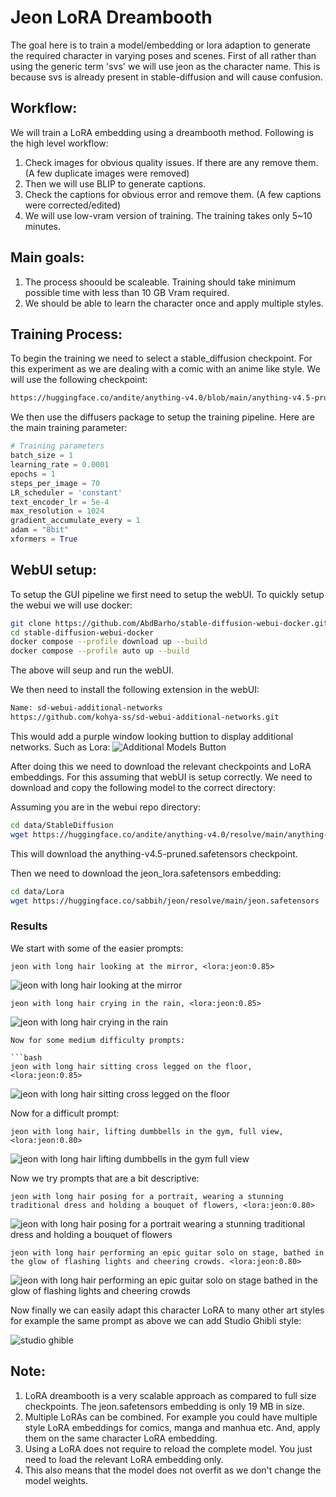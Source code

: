 # Jeon LoRA Dreambooth

The goal here is to train a model/embedding or lora adaption to generate the required character in varying poses and scenes. First of all rather than using the generic term 'svs' we will use jeon as the character name. This is because svs is already present in stable-diffusion and will cause confusion.


## Workflow:

We will train a LoRA embedding using a dreambooth method. Following is the high level workflow:

1. Check images for obvious quality issues. If there are any remove them. (A few duplicate images were removed)
2. Then we will use BLIP to generate captions.
3. Check the captions for obvious error and remove them. (A few captions were corrected/edited)
4. We will use low-vram version of training. The training takes only 5~10 minutes.

## Main goals:

1. The process shoould be scaleable. Training should take minimum possible time with less than 10 GB Vram required.
2. We should be able to learn the character once and apply multiple styles.

 
## Training Process:

To begin the training we need to select a stable_diffusion checkpoint. For this experiment as we are dealing with a comic with an anime like style. We will use the following checkpoint:

```bash 
https://huggingface.co/andite/anything-v4.0/blob/main/anything-v4.5-pruned.safetensors
```
We then use the diffusers package to setup the training pipeline. Here are the main training parameter:

```python
# Training parameters
batch_size = 1
learning_rate = 0.0001
epochs = 1
steps_per_image = 70
LR_scheduler = 'constant'
text_encoder_lr = 5e-4
max_resolution = 1024
gradient_accumulate_every = 1
adam = "8bit"
xformers = True
```
## WebUI setup:

To setup the GUI pipeline we first need to setup the webUI. To quickly setup the webui we will use docker:

```bash
git clone https://github.com/AbdBarho/stable-diffusion-webui-docker.git
cd stable-diffusion-webui-docker
docker compose --profile download up --build
docker compose --profile auto up --build
```
The above will seup and run the webUI.

We then  need to install the following extension in the webUI:
    
```bash 
Name: sd-webui-additional-networks
https://github.com/kohya-ss/sd-webui-additional-networks.git
```

This would add a purple window looking buttion to display additional networks. Such as Lora:
![Additional Models Button](button.png)

After doing this we need to download the relevant checkpoints and LoRA embeddings. For this assuming that webUI is setup correctly. We need to download and copy the following model to the correct directory:

Assuming you are in the webui repo directory:
```bash
cd data/StableDiffusion
wget https://huggingface.co/andite/anything-v4.0/resolve/main/anything-v4.5-pruned.safetensors
```
This will download the anything-v4.5-pruned.safetensors checkpoint.

Then we need to download the jeon_lora.safetensors embedding:

```bash
cd data/Lora
wget https://huggingface.co/sabbih/jeon/resolve/main/jeon.safetensors
```

### Results

We start with some of the easier prompts:

```
jeon with long hair looking at the mirror, <lora:jeon:0.85>
```
![jeon with long hair looking at the mirror](outputs/00010-4165252062.png)

```
jeon with long hair crying in the rain, <lora:jeon:0.85>
```
![jeon with long hair crying in the rain](outputs/00014-1403210158.png)

```
Now for some medium difficulty prompts:

```bash
jeon with long hair sitting cross legged on the floor, <lora:jeon:0.85>
```
![jeon with long hair sitting cross legged on the floor](outputs/00015-924757990.png)


Now for a difficult prompt:

```
jeon with long hair, lifting dumbbells in the gym, full view, <lora:jeon:0.80>
```

![jeon with long hair lifting dumbbells in the gym full view](outputs/00019-3324379069.png)

Now we try prompts that are a bit descriptive:

```
jeon with long hair posing for a portrait, wearing a stunning traditional dress and holding a bouquet of flowers, <lora:jeon:0.80>
```
![jeon with long hair posing for a portrait wearing a stunning traditional dress and holding a bouquet of flowers](outputs/00054-4275194761.png)


```
jeon with long hair performing an epic guitar solo on stage, bathed in the glow of flashing lights and cheering crowds. <lora:jeon:0.80>
```
![jeon with long hair performing an epic guitar solo on stage bathed in the glow of flashing lights and cheering crowds](outputs/0065-2973802580.png)

Now finally we can easily adapt this character LoRA to many other art styles for example the same prompt as above we can add Studio Ghibli style:


![studio ghible](outputs/00291-1986992573.png)

## Note:

1. LoRA dreambooth is a very scalable approach as compared to full size checkpoints. The jeon.safetensors embedding is only 19 MB in size.
2. Multiple LoRAs can be combined. For example you could have multiple style LoRA embeddings for comics, manga and manhua etc. And, apply them on the same character LoRA embedding.
3. Using a LoRA does not require to reload the complete model. You just need to load the relevant LoRA embedding only.
4. This also means that the model does not overfit as we don't change the model weights. 